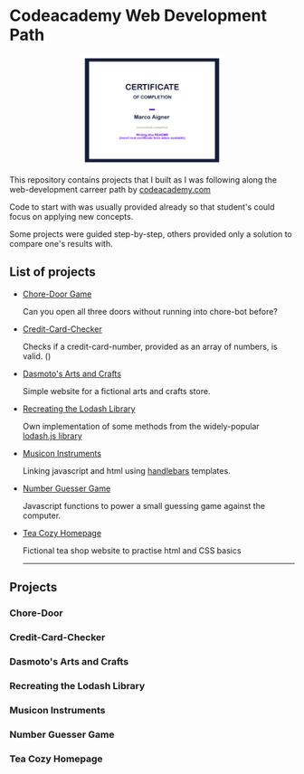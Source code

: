 # Codeacademy Web Development Path

<div style="text-align: center"><img src="./certificate/readme-certificate.jpg" width="50%"></div>

This repository contains projects that I built as I was following along the web-development carreer path by <a href="https://www.codecademy.com/" target="_blank">codeacademy.com</a>

Code to start with was usually provided already so that student's could focus on applying new concepts.

Some projects were guided step-by-step, others provided only a solution to compare one's results with.

## List of projects

- <a href="#chore-door">Chore-Door Game</a>

    Can you open all three doors without running into chore-bot before?
- <a href="#credit-card-checker">Credit-Card-Checker</a>

    Checks if a credit-card-number, provided as an array of numbers, is valid. ()
- <a href="#dasmoto">Dasmoto's Arts and Crafts</a>

    Simple website for a fictional arts and crafts store.
- <a href="#lodash">Recreating the Lodash Library</a>

    Own implementation of some methods from the widely-popular <a href="https://lodash.com/" target="_blank">lodash.js library</a>
- <a href="#musicon">Musicon Instruments</a>

    Linking javascript and html using <a href="https://handlebarsjs.com/" target="_blank">handlebars</a> templates.
- <a href="#number-guesser">Number Guesser Game</a>

    Javascript functions to power a small guessing game against the computer.
- <a href="#tea-cozy">Tea Cozy Homepage</a>

    Fictional tea shop website to practise html and CSS basics


    ---


## Projects

<h3 id="chore-door">Chore-Door</h3>

<h3 id="credit-card-checker">Credit-Card-Checker</h3>

<h3 id="dasmoto">Dasmoto's Arts and Crafts</h3>

<h3 id="lodash">Recreating the Lodash Library</h3>

<h3 id="musicon">Musicon Instruments</h3>

<h3 id="number-guesser">Number Guesser Game</h3>

<h3 id="tea-cozy">Tea Cozy Homepage</h3>

